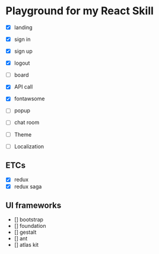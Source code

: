 # Playground for my React Skill

- [x] landing
- [x] sign in
- [x] sign up
- [x] logout
- [ ] board

- [x] API call
- [x] fontawsome
- [ ] popup
- [ ] chat room
- [ ] Theme
- [ ] Localization

## ETCs
- [x] redux
- [x] redux saga

## UI frameworks
- [] bootstrap
- [] foundation
- [] gestalt
- [] ant
- [] atlas kit
